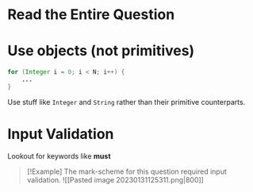 # Read the Entire Question

# Use objects (**not** primitives)
```java
for (Integer i = 0; i < N; i++) {
	...
}
```

Use stuff like `Integer` and `String` rather than their primitive counterparts.

# Input Validation
Lookout for keywords like **must** 

> [!Example]
> The mark-scheme for this question required input validation.
>  ![[Pasted image 20230131125311.png|800]]
